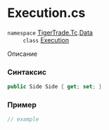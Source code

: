 
# Execution.cs
`namespace` [TigerTrade.Tc](../../../../TigerTrade.Tc.md).[Data](../../../../TigerTrade.Tc/Data.md)  
&nbsp;&nbsp;&nbsp;&nbsp;&nbsp;&nbsp;&nbsp;&nbsp;&nbsp;`class` [Execution](../../Execution.cs.md)

Описание

### Синтаксис
```csharp
public Side Side { get; set; }
```
### Пример  
```csharp
// example
```
